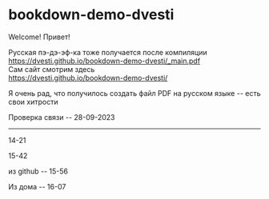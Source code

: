 # bookdown-demo-dvesti

Welcome! Привет!

Русская пэ-дэ-эф-ка тоже получается после компиляции  
https://dvesti.github.io/bookdown-demo-dvesti/_main.pdf  
Сам сайт смотрим здесь  
https://dvesti.github.io/bookdown-demo-dvesti/  

Я очень рад, что получилось создать файл PDF на русском языке -- есть свои хитрости  

Проверка связи -- 28-09-2023

***  

14-21  

15-42  

из github -- 15-56  

Из дома -- 16-07  




